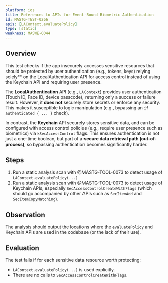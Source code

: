 ```yaml
---
platform: ios
title: References to APIs for Event-Bound Biometric Authentication
id: MASTG-TEST-0266
apis: [LAContext.evaluatePolicy]
type: [static]
weakness: MASWE-0044
---
```


## Overview

This test checks if the app insecurely accesses sensitive resources that should be protected by user authentication (e.g., tokens, keys) relying solely** on the LocalAuthentication API for access control instead of using the Keychain API and requiring user presence.

The **LocalAuthentication** API (e.g., `LAContext`) provides user authentication (Touch ID, Face ID, device passcode), returning only a success or failure result. However, it **does not** securely store secrets or enforce any security. This makes it susceptible to logic manipulation (e.g., bypassing an `if authenticated { ... }` check).

In contrast, the **Keychain** API securely stores sensitive data, and can be configured with access control policies (e.g., require user presence such as biometrics) via `kSecAccessControl` flags. This ensures authentication is not just a one-time boolean, but part of a **secure data retrieval path (out-of-process)**, so bypassing authentication becomes significantly harder.

## Steps

1. Run a static analysis scan with @MASTG-TOOL-0073 to detect usage of `LAContext.evaluatePolicy(...)`
2. Run a static analysis scan with @MASTG-TOOL-0073 to detect usage of Keychain APIs, especially `SecAccessControlCreateWithFlags` (which should go accompanied by other APIs such as `SecItemAdd` and `SecItemCopyMatching`).

## Observation

The analysis should output the locations where the `evaluatePolicy` and Keychain APIs are used in the codebase (or the lack of their use).

## Evaluation

The test fails if for each sensitive data resource worth protecting:

- `LAContext.evaluatePolicy(...)` is used explicitly.
- There are no calls to `SecAccessControlCreateWithFlags`.
